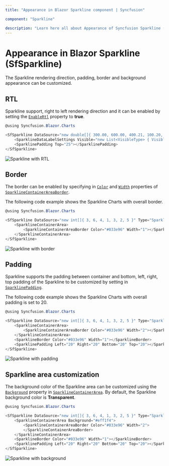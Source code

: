 ```yaml
---
title: "Appearance in Blazor Sparkline component | Syncfusion"

component: "Sparkline"

description: "Learn here all about Appearance of Syncfusion Sparkline (SfSparkline) component and more."
---
```


# Appearance in Blazor Sparkline (SfSparkline)

The Sparkline rendering direction, padding, border and background appearance can be customized.

## RTL

Sparkline support, right to left rendering direction and it can be enabled by setting the [`EnableRtl`](https://help.syncfusion.com/cr/blazor/Syncfusion.Blazor.Charts.SfSparkline-1.html#Syncfusion_Blazor_Charts_SfSparkline_1_EnableRtl) property to **true**.

```csharp
@using Syncfusion.Blazor.Charts

<SfSparkline DataSource="new double[]{ 300.00, 600.00, 400.21, 100.20, 300.70, 200.04, 500.00 }" Height="200px" Width="350px" Format="c2" EnableRtl="true">
    <SparklineDataLabelSettings Visible="new List<VisibleType> { VisibleType.All }" EdgeLabelMode="EdgeLabelMode.Shift"></SparklineDataLabelSettings>
    <SparklinePadding Top="25"></SparklinePadding>
</SfSparkline>
```

![Sparkline with RTL](/images/Appearance/Rtl.png)

## Border

The border can be enabled by specifying in [`Color`](https://help.syncfusion.com/cr/blazor/Syncfusion.Blazor.Charts.BorderSettings.html#Syncfusion_Blazor_Charts_BorderSettings_Color)
 and [`Width`](https://help.syncfusion.com/cr/blazor/Syncfusion.Blazor.Charts.BorderSettings.html#Syncfusion_Blazor_Charts_BorderSettings_Width) properties of [`SparklineContainerAreaBorder`](https://help.syncfusion.com/cr/blazor/Syncfusion.Blazor~Syncfusion.Blazor.Charts.SparklineContainerAreaBorder.html).

The following code example shows the Sparkline Charts with overall border.

```csharp
@using Syncfusion.Blazor.Charts

<SfSparkline DataSource="new int[]{ 3, 6, 4, 1, 3, 2, 5 }" Type="SparklineType.Area" Height="200px" Width="350px" Fill="#b2cfff" LineWidth="1">
    <SparklineContainerArea>
        <SparklineContainerAreaBorder Color="#033e96" Width="1"></SparklineContainerAreaBorder>
    </SparklineContainerArea>
</SfSparkline>
```

![Sparkline with border](/images/Appearance/border.png)

## Padding

Sparkline supports the padding between container and bottom, left, right, top padding of the Sparkline to be customized by setting in [`SparklinePadding`](https://help.syncfusion.com/cr/blazor/Syncfusion.Blazor.Charts.SparklinePadding.html).

The following code example shows the Sparkline Charts with overall padding is set to 20.

```csharp
@using Syncfusion.Blazor.Charts

<SfSparkline DataSource="new int[]{ 3, 6, 4, 1, 3, 2, 5 }" Type="SparklineType.Area" Height="200px" Width="350px" Fill="#b2cfff" LineWidth="1">
    <SparklineContainerArea>
        <SparklineContainerAreaBorder Color="#033e96" Width="2"></SparklineContainerAreaBorder>
    </SparklineContainerArea>
    <SparklineBorder Color="#033e96" Width="1"></SparklineBorder>
    <SparklinePadding Left="20" Right="20" Bottom="20" Top="20"></SparklinePadding>
</SfSparkline>
```

![Sparkline with padding](/images/Appearance/Padding.png)

## Sparkline area customization

The background color of the Sparkline area can be customized using the [`Background`](https://help.syncfusion.com/cr/blazor/Syncfusion.Blazor.Charts.SparklineContainerArea.html#Syncfusion_Blazor_Charts_SparklineContainerArea_Background) property in [`SparklineContainerArea`](https://help.syncfusion.com/cr/blazor/Syncfusion.Blazor.Charts.SparklineContainerArea.html). By default, the Sparkline background color is **Transparent**.

```csharp
@using Syncfusion.Blazor.Charts

<SfSparkline DataSource="new int[]{ 3, 6, 4, 1, 3, 2, 5 }" Type="SparklineType.Area" Height="200px" Width="350px" Fill="#b2cfff" LineWidth="1">
    <SparklineContainerArea Background="#eff1f4">
        <SparklineContainerAreaBorder Color="#033e96" Width="2">
        </SparklineContainerAreaBorder>
    </SparklineContainerArea>
    <SparklineBorder Color="#033e96" Width="1"></SparklineBorder>
    <SparklinePadding Left="20" Right="20" Bottom="20" Top="20"></SparklinePadding>
</SfSparkline>
```

![Sparkline with background](/images/Appearance/ContainerBackground.png)
